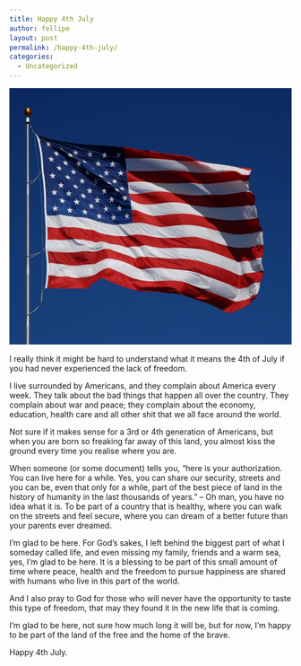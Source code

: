 ```yaml
---
title: Happy 4th July
author: fellipe
layout: post
permalink: /happy-4th-july/
categories:
  - Uncategorized
---
```

[<img alt="Usa-Flag-Hd-Wallpaper-3108x2368" src="/img/posts/2015/07/Usa-Flag-Hd-Wallpaper-3108x2368-1024x780.jpg" width="600" height="457" />][1]

I really think it might be hard to understand what it means the 4th of July if you had never experienced the lack of freedom.

I live surrounded by Americans, and they complain about America every week. They talk about the bad things that happen all over the country. They complain about war and peace; they complain about the economy, education, health care and all other shit that we all face around the world.

Not sure if it makes sense for a 3rd or 4th generation of Americans, but when you are born so freaking far away of this land, you almost kiss the ground every time you realise where you are.

When someone (or some document) tells you, &#8220;here is your authorization. You can live here for a while. Yes, you can share our security, streets and you can be, even that only for a while, part of the best piece of land in the history of humanity in the last thousands of years.&#8221; &#8211; Oh man, you have no idea what it is. To be part of a country that is healthy, where you can walk on the streets and feel secure, where you can dream of a better future than your parents ever dreamed.

I&#8217;m glad to be here. For God&#8217;s sakes, I left behind the biggest part of what I someday called life, and even missing my family, friends and a warm sea, yes, I&#8217;m glad to be here. It is a blessing to be part of this small amount of time where peace, health and the freedom to pursue happiness are shared with humans who live in this part of the world.

And I also pray to God for those who will never have the opportunity to taste this type of freedom, that may they found it in the new life that is coming.

I&#8217;m glad to be here, not sure how much long it will be, but for now, I&#8217;m happy to be part of the land of the free and the home of the brave.

Happy 4th July.

 [1]: /img/posts/2015/07/Usa-Flag-Hd-Wallpaper-3108x2368.jpg
